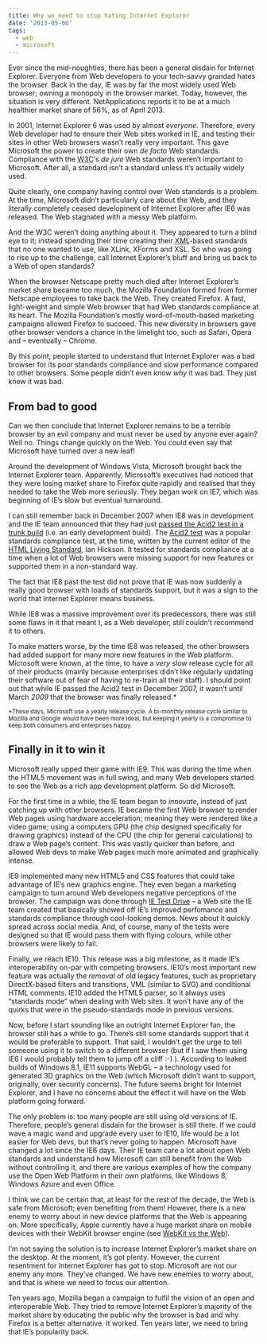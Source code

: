 ```yaml
---
title: Why we need to stop hating Internet Explorer
date: '2013-05-06'
tags:
  - web
  - microsoft
---
```


Ever since the mid-noughties, there has been a general disdain for Internet Explorer. Everyone from Web developers to your tech-savvy grandad hates the browser. Back in the day, IE was by far the most widely used Web browser; owning a monopoly in the browser market. Today, however, the situation is very different. NetApplications reports it to be at a much healthier market share of 56%, as of April 2013.

In 2001, Internet Explorer 6 was used by almost _everyone_. Therefore, every Web developer had to ensure their Web sites worked in IE, and testing their sites in other Web browsers wasn’t really very important. This gave Microsoft the power to create their own _de facto_ Web standards. Compliance with the <abbr title="World Wide Web Consortium">W3C</abbr>‘s _de jure_ Web standards weren’t important to Microsoft. After all, a standard isn’t a standard unless it’s actually widely used.

Quite clearly, one company having control over Web standards is a problem. At the time, Microsoft didn’t particularly care about the Web, and they literally completely ceased development of Internet Explorer after IE6 was released. The Web stagnated with a messy Web platform.

And the W3C weren’t doing anything about it. They appeared to turn a blind eye to it; instead spending their time creating their <abbr title="Extensible Markup Language">XML</abbr>-based standards that no one wanted to use, like XLink, XForms and XSL. So who was going to rise up to the challenge, call Internet Explorer’s bluff and bring us back to a Web of open standards?

When the browser Netscape pretty much died after Internet Explorer’s market share became too much, the Mozilla Foundation formed from former Netscape employees to take back the Web. They created Firefox. A fast, light-weight and simple Web browser that had Web standards compliance at its heart. The Mozilla Foundation’s mostly word-of-mouth-based marketing campaigns allowed Firefox to succeed. This new diversity in browsers gave other browser vendors a chance in the limelight too, such as Safari, Opera and – eventually – Chrome.

By this point, people started to understand that Internet Explorer was a bad browser for its poor standards compliance and slow performance compared to other browsers. Some people didn’t even know _why_ it was bad. They just knew it was bad.

## From bad to good

Can we then conclude that Internet Explorer remains to be a terrible browser by an evil company and must never be used by anyone ever again? Well no. Things change quickly on the Web. You could even say that Microsoft have turned over a new leaf!

Around the development of Windows Vista, Microsoft brought back the Internet Explorer team. Apparently, Microsoft’s executives had noticed that they were losing market share to Firefox quite rapidly and realised that they needed to take the Web more seriously. They began work on IE7, which was beginning of IE’s slow but eventual turnaround.

I can still remember back in December 2007 when IE8 was in development and the IE team announced that they had just [passed the Acid2 test in a trunk build](http://channel9.msdn.com/Blogs/Charles/IE-8-On-the-Path-to-Web-Standards-Compliance-ACID-2-Test-Pass-Complete) (i.e. an early development build). The [Acid2 test](http://acid2.acidtests.org/) was a popular standards compliance test, at the time, written by the current editor of the [HTML Living Standard](http://www.whatwg.org/html), Ian Hickson. It tested for standards compliance at a time when a lot of Web browsers were missing support for new features or supported them in a non-standard way.

The fact that IE8 past the test did not prove that IE was now suddenly a really good browser with loads of standards support, but it was a sign to the world that Internet Explorer means business.

While IE8 was a massive improvement over its predecessors, there was still some flaws in it that meant I, as a Web developer, still couldn’t recommend it to others.

To make matters worse, by the time IE8 was released, the other browsers had added support for many more new features in the Web platform. Microsoft were known, at the time, to have a _very_ slow release cycle for all of their products (mainly because enterprises didn’t like regularly updating their software out of fear of having to re-train all their staff). I should point out that while IE passed the Acid2 test in December 2007, it wasn’t until March _2009_ that the browser was finally released.\*

<small>\*These days, Microsoft use a yearly release cycle. A bi-monthly release cycle similar to Mozilla and Google would have been more ideal, but keeping it yearly is a compromise to keep both consumers and enterprises happy.</small>

## Finally in it to win it

Microsoft really upped their game with IE9. This was during the time when the HTML5 movement was in full swing, and many Web developers started to see the Web as a rich app development platform. So did Microsoft.

For the first time in a while, the IE team began to _innovate_, instead of just catching up with other browsers. IE became the first Web browser to render Web pages using hardware acceleration; meaning they were rendered like a video game; using a computers GPU (the chip designed specifically for drawing graphics) instead of the CPU (the chip for general calculations) to draw a Web page’s content. This was vastly quicker than before, and allowed Web devs to make Web pages much more animated and graphically intense.

IE9 implemented many new HTML5 and CSS features that could take advantage of IE’s new graphics engine. They even began a marketing campaign to turn around Web developers negative perceptions of the browser. The campaign was done through [IE Test Drive](http://ietestdrive.com) – a Web site the IE team created that basically showed off IE’s improved perfomance and standards compliance through cool-looking demos. News about it quickly spread across social media. And, of course, many of the tests were designed so that IE would pass them with flying colours, while other browsers were likely to fail.

Finally, we reach IE10. This release was a big milestone, as it made IE’s interoperability on-par with competing browsers. IE10’s most important new feature was actually the _removal_ of old legacy features, such as proprietary DirectX-based filters and transitions, VML (similar to SVG) and conditional HTML comments. IE10 added the HTML5 parser, so it always uses “standards mode” when dealing with Web sites. It won’t have any of the quirks that were in the pseudo-standards mode in previous versions.

Now, before I start sounding like an outright Internet Explorer fan, the browser still has a while to go. There’s still some standards support that it would be preferable to support. That said, I wouldn’t get the urge to tell someone using it to switch to a different browser (but if I saw them using IE6 I would probably tell them to jump off a cliff :-) ). According to leaked builds of Windows 8.1, IE11 supports WebGL – a technology used for generated 3D graphics on the Web (which Microsoft didn’t want to support, originally, over security concerns). The future seems bright for Internet Explorer, and I have no concerns about the effect it will have on the Web platform going forward.

The only problem is: too many people are still using old versions of IE. Therefore, people’s general disdain for the browser is still there. If we could wave a magic wand and upgrade every user to IE10, life would be a lot easier for Web devs, but that’s never going to happen. Microsoft have changed a lot since the IE6 days. Their IE team care a lot about open Web standards and understand how Microsoft can still benefit from the Web without controlling it, and there are various examples of how the company use the Open Web Platform in their own platforms, like Windows 8, Windows Azure and even Office.

I think we can be certain that, at least for the rest of the decade, the Web is safe from Microsoft; even benefiting from them! However, there is a new enemy to worry about in new device platforms that the Web is appearing on. More specifically, Apple currently have a huge market share on mobile devices with their WebKit browser engine (see [WebKit vs the Web](http://joshtumath.me.uk/articles/webkit-vs-the-web.html)).

I’m not saying the solution is to increase Internet Explorer’s market share on the desktop. At the moment, it’s got plenty. However, the current resentment for Internet Explorer has got to stop. Microsoft are not our enemy any more. They’ve changed. We have new enemies to worry about, and that is where we need to focus our attention.

Ten years ago, Mozilla began a campaign to fulfil the vision of an open and interoperable Web. They tried to remove Internet Explorer’s majority of the market share by educating the public why the browser is bad and why Firefox is a better alternative. It worked. Ten years later, we need to bring that IE’s popularity back.
